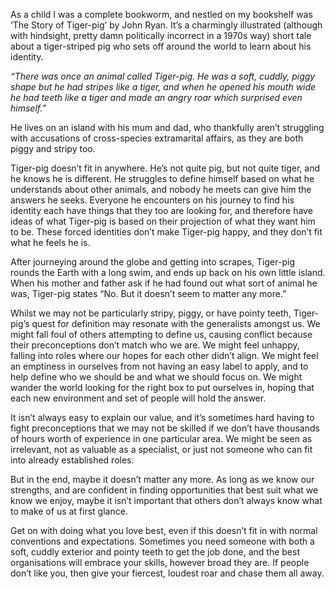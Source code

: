 

As a child I was a complete bookworm, and nestled on my bookshelf was ‘The Story of Tiger-pig’ by John
Ryan. It’s a charmingly illustrated (although with hindsight, pretty damn politically incorrect in a 1970s
way) short tale about a tiger-striped pig who sets off around the world to learn about his identity.

*“There was once an animal called Tiger-pig. He was a soft, cuddly, piggy shape but he had stripes like a
tiger, and when he opened his mouth wide he had teeth like a tiger and made an angry roar which surprised even
himself.”*

He lives on an island with his mum and dad, who thankfully aren’t struggling with accusations of
cross-species extramarital affairs, as they are both piggy and stripy too.

Tiger-pig doesn’t fit in anywhere. He’s not quite pig, but not quite tiger, and he knows he is different.
He struggles to define himself based on what he understands about other animals, and nobody he meets can give
him the answers he seeks. Everyone he encounters on his journey to find his identity each have things that
they too are looking for, and therefore have ideas of what Tiger-pig is based on their projection of what they
want him to be. These forced identities don’t make Tiger-pig happy, and they don’t fit what he feels he
is.

After journeying around the globe and getting into scrapes, Tiger-pig rounds the Earth with a long swim, and
ends up back on his own little island. When his mother and father ask if he had found out what sort of animal
he was, Tiger-pig states “No. But it doesn’t seem to matter any more.”

Whilst we may not be particularly stripy, piggy, or have pointy teeth, Tiger-pig’s quest for definition may
resonate with the generalists amongst us. We might fall foul of others attempting to define us, causing
conflict because their preconceptions don’t match who we are. We might feel unhappy, falling into roles
where our hopes for each other didn’t align. We might feel an emptiness in ourselves from not having an easy
label to apply, and to help define who we should be and what we should focus on. We might wander the world
looking for the right box to put ourselves in, hoping that each new environment and set of people will hold
the answer.

It isn’t always easy to explain our value, and it’s sometimes hard having to fight preconceptions that we
may not be skilled if we don’t have thousands of hours worth of experience in one particular area. We might
be seen as irrelevant, not as valuable as a specialist, or just not someone who can fit into already
established roles.

But in the end, maybe it doesn’t matter any more. As long as we know our strengths, and are confident in
finding opportunities that best suit what we know we enjoy, maybe it isn’t important that others don’t
always know what to make of us at first glance.

Get on with doing what you love best, even if this doesn’t fit in with normal conventions and expectations.
Sometimes you need someone with both a soft, cuddly exterior and pointy teeth to get the job done, and the
best organisations will embrace your skills, however broad they are. If people don’t like you, then give
your fiercest, loudest roar and chase them all away.